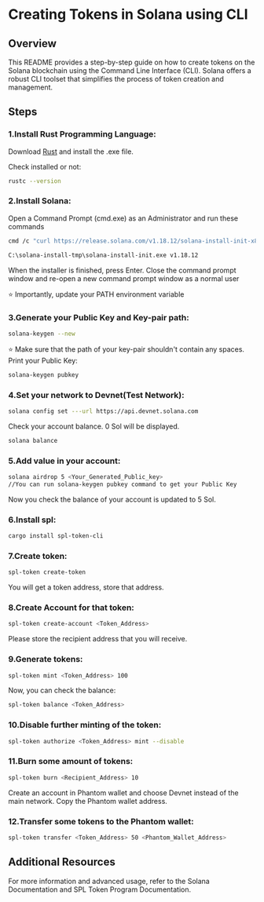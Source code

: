 # Creating Tokens in Solana using CLI

## Overview
This README provides a step-by-step guide on how to create tokens on the Solana blockchain using the Command Line Interface (CLI). Solana offers a robust CLI toolset that simplifies the process of token creation and management.

## Steps
### 1.Install Rust Programming Language:
Download [Rust](https://www.rust-lang.org/tools/install) and install the .exe file.

Check installed or not:
```bash
rustc --version
```
### 2.Install Solana:
Open a Command Prompt (cmd.exe) as an Administrator and run these commands
```bash
cmd /c "curl https://release.solana.com/v1.18.12/solana-install-init-x86_64-pc-windows-msvc.exe --output C:\solana-install-tmp\solana-install-init.exe --create-dirs"
```
```bash
C:\solana-install-tmp\solana-install-init.exe v1.18.12
```
When the installer is finished, press Enter.
Close the command prompt window and re-open a new command prompt window as a normal user

⭐ Importantly, update your PATH environment variable

### 3.Generate your Public Key and Key-pair path:
```bash
solana-keygen --new
```
⭐ Make sure that the path of your key-pair shouldn't contain any spaces.
Print your Public Key:
```bash
solana-keygen pubkey
```
### 4.Set your network to Devnet(Test Network):
```bash
solana config set ---url https://api.devnet.solana.com
```
Check your account balance. 0 Sol will be displayed.
```bash
solana balance
```
### 5.Add value in your account:
```bash
solana airdrop 5 <Your_Generated_Public_key>
//You can run solana-keygen pubkey command to get your Public Key
```
Now you check the balance of your account is updated to 5 Sol.
### 6.Install spl:
```bash
cargo install spl-token-cli
```
### 7.Create token:
```bash
spl-token create-token
```
You will get a token address, store that address.
### 8.Create Account for that token:
```bash
spl-token create-account <Token_Address>
```
Please store the recipient address that you will receive.

### 9.Generate tokens:
```bash
spl-token mint <Token_Address> 100
```
Now, you can check the balance:
```bash
spl-token balance <Token_Address>
```
### 10.Disable further minting of the token:
```bash
spl-token authorize <Token_Address> mint --disable
```
### 11.Burn some amount of tokens:
```bash
spl-token burn <Recipient_Address> 10
```
Create an account in Phantom wallet and choose Devnet instead of the main network.
Copy the Phantom wallet address.
### 12.Transfer some tokens to the Phantom wallet:
```bash
spl-token transfer <Token_Address> 50 <Phantom_Wallet_Address>
```
## Additional Resources
For more information and advanced usage, refer to the Solana Documentation and SPL Token Program Documentation.

